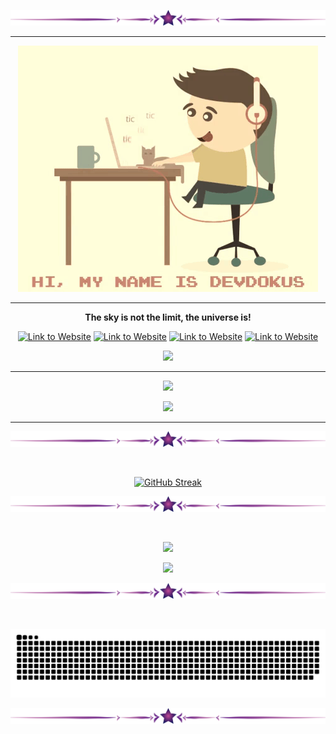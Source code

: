 <p align="center"><img src="assets/Spacer.png" alt="spacer"></p>

---

<p align="center"><a href="https://dokuscore.com"><img src="./assets/giphy.gif" alt="Link to Website"></a></p>

---

<p align="center"><b>The sky is not the limit, the universe is!</b></p>
<p align="center"><a href="https://dokuscore.com">
<img src="https://img.shields.io/static/v1?label=%20&message=Website&color=9925be&logo=appveyor&logoColor=white&style=flat-square" alt="Link to Website"></a>
<a href="https://github.com/dokuscore">
<img src="https://img.shields.io/static/v1?label=%20&message=Github&color=1199d4&logo=github&logoColor=white&style=flat-square" alt="Link to Website"></a>
<a href="https://www.youtube.com/@dokuscore6480"><img src="https://img.shields.io/static/v1?label=%20&message=YouTube&color=d41211&logo=github&logoColor=white&style=flat-square" alt="Link to Website"></a>
<a href="https://www.discord.gg/invite/ksQRq25Hcz"><img src="https://img.shields.io/static/v1?label=%20&message=Discord&color=grey&logo=discord&logoColor=white&style=flat-square" alt="Link to Website"></a></p>

<p align="center"><img src="https://profile-counter.glitch.me/devdokus/count.svg" /></p>

---

<p align="center"><a href="https://github.com/dokuscore"><img src="https://github-readme-stats.vercel.app/api/pin/?username=dokuscore&repo=dokuscore&theme=gotham"></a></p>
<p align="center"><a href="https://github.com/DokusCore/Server-Prebuild"><img src="https://github-readme-stats.vercel.app/api/pin/?username=dokuscore&repo=server-prebuild&theme=gotham"></a></p>

---

<p align="center"><img src="assets/Spacer.png" alt="spacer"></p><br>
<div align="center">

[![GitHub Streak](https://github-readme-streak-stats.herokuapp.com?user=devdokus&theme=dark&border_radius=40&date_format=j%20M%5B%20Y%5D&mode=weekly&sideNums=12DD0CE0&currStreakNum=12DD0CC1&fire=DD2727&dates=DDCF52&sideLabels=5E88DD)](https://github.com/devdokus)
</div>

<p align="center"><img src="assets/Spacer.png" alt="spacer"></p><br>
<p align="center"><img style="height: 10em" src="https://github-readme-stats.vercel.app/api?username=devdokus&theme=gotham&show_icons=true&hide=prs,issues,contribs"></p>
<p align="center"><img style="height: 10em" src="https://github-readme-stats.vercel.app/api/top-langs/?username=devdokus&layout=compact&theme=gotham&hide=assembly,tex,roff"></p>

<p align="center"><img src="assets/Spacer.png" alt="spacer"></p><br>
<p align="center"><img src="assets/snake.svg" alt="spacer"></p>
<p align="center"><img src="assets/Spacer.png" alt="spacer"></p>
